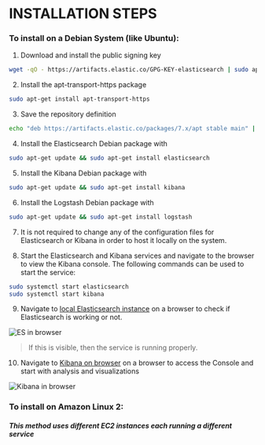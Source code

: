 # INSTALLATION STEPS

### To install on a Debian System (like Ubuntu):
1. Download and install the public signing key
```bash
wget -qO - https://artifacts.elastic.co/GPG-KEY-elasticsearch | sudo apt-key add -
```
2. Install the apt-transport-https package 
```bash
sudo apt-get install apt-transport-https
```
3. Save the repository definition
```bash
echo "deb https://artifacts.elastic.co/packages/7.x/apt stable main" | sudo tee /etc/apt/sources.list.d/elastic-7.x.list
```
4. Install the Elasticsearch Debian package with 
```bash
sudo apt-get update && sudo apt-get install elasticsearch
```
5. Install the Kibana Debian package with
```bash
sudo apt-get update && sudo apt-get install kibana
```
6. Install the Logstash Debian package with
```bash
sudo apt-get update && sudo apt-get install logstash
```
7. It is not required to change any of the configuration files for Elasticsearch or Kibana in order to host it locally on the system.

8. Start the Elasticsearch and Kibana services and navigate to the browser to view the Kibana console. The following commands can be used to start the service:
```bash
sudo systemctl start elasticsearch
sudo systemctl start kibana
```
9. Navigate to [local Elasticsearch instance](localhost:9200) on a browser to check if Elasticsearch is working or not.

![ES in browser](https://github.com/arinjay97/IIC-Internship/blob/master/screenshots/ES.jpg)

>If this is visible, then the service is running properly.

10. Navigate to [Kibana on browser](localhost:5601) on a browser to access the Console and start with analysis and visualizations

![Kibana in browser](https://github.com/arinjay97/IIC-Internship/blob/master/screenshots/Kibana.jpg)

### To install on Amazon Linux 2:
##### This method uses different EC2 instances each running a different service
